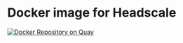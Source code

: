 # Docker image for Headscale

[![Docker Repository on Quay](https://quay.io/repository/andreygubarev/headscale/status "Docker Repository on Quay")](https://quay.io/repository/andreygubarev/headscale)

